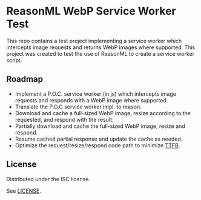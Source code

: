 # ReasonML WebP Service Worker Test

This repo contains a test project implementing a service worker which intercepts
image requests and returns WebP images where supported. This project was created
to test the use of ReasonML to create a service worker script.

## Roadmap

- Implement a P.O.C. service worker (in js) which intercepts image requests and
  responds with a WebP image where supported.
- Translate the P.O.C service worker impl. to reason.
- Download and cache a full-sized WebP image, resize according to the requested,
  and respond with the result.
- Partially download and cache the full-sized WebP image, resize and respond.
- Resume cached partial response and update the cache as needed.
- Optimize the request/resize/respond code path to minimize [TTFB][].

## License

Distributed under the ISC license.

See [LICENSE][].

[TTFB]: https://en.wikipedia.org/wiki/Time_To_First_Byte
[LICENSE]: LICENSE
